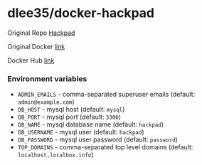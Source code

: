 # dlee35/docker-hackpad

Original Repo [Hackpad](https://github.com/dropbox/hackpad)

Original Docker [link](https://github.com/istepanov/docker-hackpad)

Docker Hub [link](https://hub.docker.com/r/dlee35/docker-hackpad/)

### Environment variables

* `ADMIN_EMAILS` - comma-separated superuser emails (default: `admin@example.com`)
* `DB_HOST` - mysql host (default: `mysql`)
* `DB_PORT` - mysql port (default: `3306`)
* `DB_NAME` - mysql database name (default: `hackpad`)
* `DB_USERNAME` - mysql user (default: `hackpad`)
* `DB_PASSWORD` - mysql user password (default: `password`)
* `TOP_DOMAINS` - comma-separated top level domains (default: `localhost,localbox.info`)
